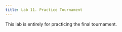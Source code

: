 ```yaml
---
title: Lab 11. Practice Tournament
---
```

This lab is entirely for practicing the final tournament. 